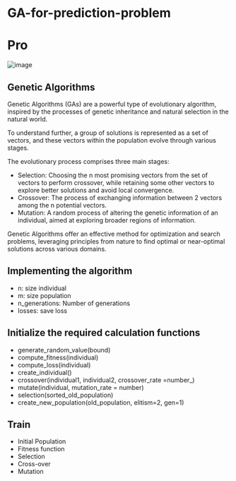 # GA-for-prediction-problem
# Pro
![image](https://github.com/Thien-mathematics/GA-for-prediction-problem/assets/116644640/86211e08-182f-4cc6-a958-347cf60d71ae)





## Genetic Algorithms

Genetic Algorithms (GAs) are a powerful type of evolutionary algorithm, inspired by the processes of genetic inheritance and natural selection in the natural world.

To understand further, a group of solutions is represented as a set of vectors, and these vectors within the population evolve through various stages.

The evolutionary process comprises three main stages:

-  Selection: Choosing the n most promising vectors from the set of vectors to perform crossover, while retaining some other vectors to explore better solutions and avoid local convergence.
-  Crossover: The process of exchanging information between 2 vectors among the n potential vectors.
-  Mutation: A random process of altering the genetic information of an individual, aimed at exploring broader regions of information.

Genetic Algorithms offer an effective method for optimization and search problems, leveraging principles from nature to find optimal or near-optimal solutions across various domains.

## Implementing the algorithm
- n: size individual
- m: size population
- n_generations: Number of generations
- losses: save loss

## Initialize the required calculation functions
- generate_random_value(bound)
- compute_fitness(individual)
- compute_loss(individual)
- create_individual()
- crossover(individual1, individual2, crossover_rate =number_)
- mutate(individual, mutation_rate = number)
- selection(sorted_old_population)
- create_new_population(old_population, elitism=2, gen=1)

## Train
- Initial Population
- Fitness function
- Selection
- Cross-over
- Mutation
